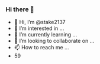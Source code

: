### Hi there 👋
- 👋 Hi, I’m @stake2137
- 👀 I’m interested in ...
- 🌱 I’m currently learning ...
- 💞️ I’m looking to collaborate on ...
- 📫 How to reach me ...
- 59
<!--
**Themanhdh/themanhdh** is a ✨ _special_ ✨ repository because its `README.md` (this file) appears on your GitHub profile.


